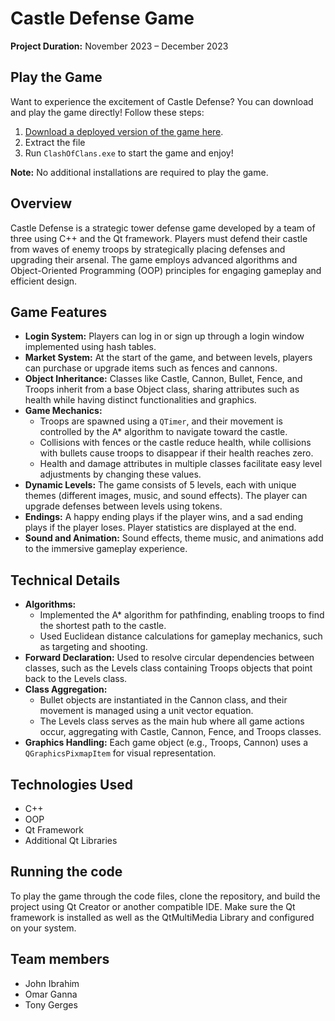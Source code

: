 
<h1>Castle Defense Game</h1>
<p><strong>Project Duration:</strong> November 2023 – December 2023</p>

<h2>Play the Game</h2>
<p>Want to experience the excitement of Castle Defense? You can download and play the game directly! Follow these steps:</p>
<ol>
    <li><a href="https://drive.google.com/file/d/1dMFJ-ilPXxKHw_7dP16MdVBQuzqX6OPG/view?usp=sharing" target="_blank">Download a deployed version of the game here</a>.</li>
    <li>Extract the file</li>
    <li>Run <code>ClashOfClans.exe</code> to start the game and enjoy!</li>
</ol>
<p><strong>Note:</strong> No additional installations are required to play the game.</p>


<h2>Overview</h2>
<p>Castle Defense is a strategic tower defense game developed by a team of three using C++ and the Qt framework. Players must defend their castle from waves of enemy troops by strategically placing defenses and upgrading their arsenal. The game employs advanced algorithms and Object-Oriented Programming (OOP) principles for engaging gameplay and efficient design.</p>

<h2>Game Features</h2>
<ul>
    <li><strong>Login System:</strong> Players can log in or sign up through a login window implemented using hash tables.</li>
    <li><strong>Market System:</strong> At the start of the game, and between levels, players can purchase or upgrade items such as fences and cannons.</li>
    <li><strong>Object Inheritance:</strong> Classes like Castle, Cannon, Bullet, Fence, and Troops inherit from a base Object class, sharing attributes such as health while having distinct functionalities and graphics.</li>
    <li><strong>Game Mechanics:</strong>
        <ul>
            <li>Troops are spawned using a <code>QTimer</code>, and their movement is controlled by the A* algorithm to navigate toward the castle.</li>
            <li>Collisions with fences or the castle reduce health, while collisions with bullets cause troops to disappear if their health reaches zero.</li>
            <li>Health and damage attributes in multiple classes facilitate easy level adjustments by changing these values.</li>
        </ul>
    </li>
    <li><strong>Dynamic Levels:</strong> The game consists of 5 levels, each with unique themes (different images, music, and sound effects). The player can upgrade defenses between levels using tokens.</li>
    <li><strong>Endings:</strong> A happy ending plays if the player wins, and a sad ending plays if the player loses. Player statistics are displayed at the end.</li>
    <li><strong>Sound and Animation:</strong> Sound effects, theme music, and animations add to the immersive gameplay experience.</li>
</ul>

<h2>Technical Details</h2>
<ul>
    <li><strong>Algorithms:</strong> 
        <ul>
            <li>Implemented the A* algorithm for pathfinding, enabling troops to find the shortest path to the castle.</li>
            <li>Used Euclidean distance calculations for gameplay mechanics, such as targeting and shooting.</li>
        </ul>
    </li>
    <li><strong>Forward Declaration:</strong> Used to resolve circular dependencies between classes, such as the Levels class containing Troops objects that point back to the Levels class.</li>
    <li><strong>Class Aggregation:</strong> 
        <ul>
            <li>Bullet objects are instantiated in the Cannon class, and their movement is managed using a unit vector equation.</li>
            <li>The Levels class serves as the main hub where all game actions occur, aggregating with Castle, Cannon, Fence, and Troops classes.</li>
        </ul>
    </li>
    <li><strong>Graphics Handling:</strong> Each game object (e.g., Troops, Cannon) uses a <code>QGraphicsPixmapItem</code> for visual representation.</li>
</ul>

<h2>Technologies Used</h2>
<ul>
    <li>C++</li>
    <li>OOP</li>
    <li>Qt Framework</li>
    <li>Additional Qt Libraries</li>
</ul>

<h2>Running the code</h2>
<p>To play the game through the code files, clone the repository, and build the project using Qt Creator or another compatible IDE. Make sure the Qt framework is installed as well as the QtMultiMedia Library and configured on your system.</p>

<h2>Team members</h2>

<ul>
  <li>
    John Ibrahim <br>
  </li>
  <li>
    Omar Ganna <br>
  </li>
  <li>
    Tony Gerges
  </li>
</ul>
